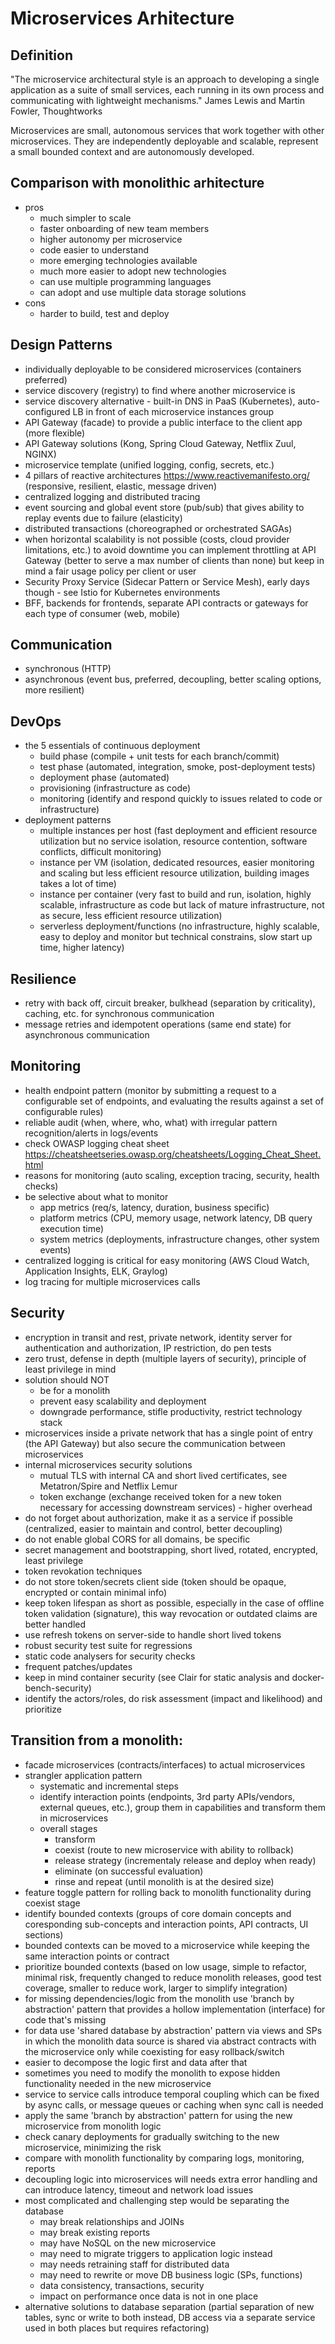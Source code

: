 # Microservices Arhitecture

## Definition
"The microservice architectural style is an approach to developing a single application as a suite of small services, each running in its own process and
communicating with lightweight mechanisms."
James Lewis and Martin Fowler, Thoughtworks

Microservices are small, autonomous services that work together with other microservices. They are independently deployable and scalable, represent a small
bounded context and are autonomously developed.

## Comparison with monolithic arhitecture
- pros
	- much simpler to scale
	- faster onboarding of new team members
	- higher autonomy per microservice
	- code easier to understand
	- more emerging technologies available
	- much more easier to adopt new technologies
	- can use multiple programming languages
	- can adopt and use multiple data storage solutions
- cons
	- harder to build, test and deploy

## Design Patterns
- individually deployable to be considered microservices (containers preferred)
- service discovery (registry) to find where another microservice is
- service discovery alternative - built-in DNS in PaaS (Kubernetes), auto-configured LB in front of each microservice instances group
- API Gateway (facade) to provide a public interface to the client app (more flexible)
- API Gateway solutions (Kong, Spring Cloud Gateway, Netflix Zuul, NGINX)
- microservice template (unified logging, config, secrets, etc.)
- 4 pillars of reactive architectures https://www.reactivemanifesto.org/ (responsive, resilient, elastic, message driven)
- centralized logging and distributed tracing
- event sourcing and global event store (pub/sub) that gives ability to replay events due to failure (elasticity)
- distributed transactions (choreographed or orchestrated SAGAs)
- when horizontal scalability is not possible (costs, cloud provider limitations, etc.) to avoid downtime you can implement throttling at API Gateway
(better to serve a max number of clients than none) but keep in mind a fair usage policy per client or user
- Security Proxy Service (Sidecar Pattern or Service Mesh), early days though - see Istio for Kubernetes environments
- BFF, backends for frontends, separate API contracts or gateways for each type of consumer (web, mobile)

## Communication
- synchronous (HTTP)
- asynchronous (event bus, preferred, decoupling, better scaling options, more resilient)

## DevOps
- the 5 essentials of continuous deployment
  - build phase (compile + unit tests for each branch/commit)
  - test phase (automated, integration, smoke, post-deployment tests)
  - deployment phase (automated)
  - provisioning (infrastructure as code)
  - monitoring (identify and respond quickly to issues related to code or infrastructure)
- deployment patterns
	 - multiple instances per host (fast deployment and efficient resource utilization but no service isolation, resource contention, software conflicts, 
	difficult monitoring)
	 - instance per VM (isolation, dedicated resources, easier monitoring and scaling but less efficient resource utilization, building images takes a lot of time)
	 - instance per container (very fast to build and run, isolation, highly scalable, infrastructure as code but lack of mature infrastructure, not as secure,
	less efficient resource utilization)
	 - serverless deployment/functions (no infrastructure, highly scalable, easy to deploy and monitor but technical constrains, slow start up time, higher latency)

## Resilience
- retry with back off, circuit breaker, bulkhead (separation by criticality), caching, etc. for synchronous communication
- message retries and idempotent operations (same end state) for asynchronous communication

## Monitoring
- health endpoint pattern (monitor by submitting a request to a configurable set of endpoints, and evaluating the results against a set of configurable rules)
- reliable audit (when, where, who, what) with irregular pattern recognition/alerts in logs/events
- check OWASP logging cheat sheet https://cheatsheetseries.owasp.org/cheatsheets/Logging_Cheat_Sheet.html
- reasons for monitoring (auto scaling, exception tracing, security, health checks)
- be selective about what to monitor
  - app metrics (req/s, latency, duration, business specific)
  - platform metrics (CPU, memory usage, network latency, DB query execution time)
  - system metrics (deployments, infrastructure changes, other system events)
- centralized logging is critical for easy monitoring (AWS Cloud Watch, Application Insights, ELK, Graylog)
- log tracing for multiple microservices calls

## Security
- encryption in transit and rest, private network, identity server for authentication and authorization, IP restriction, do pen tests
- zero trust, defense in depth (multiple layers of security), principle of least privilege in mind
- solution should NOT
  - be for a monolith
  - prevent easy scalability and deployment
  - downgrade performance, stifle productivity, restrict technology stack
- microservices inside a private network that has a single point of entry (the API Gateway) but also secure the communication between microservices
- internal microservices security solutions
  - mutual TLS with internal CA and short lived certificates, see Metatron/Spire and Netflix Lemur
  - token exchange (exchange received token for a new token necessary for accessing downstream services) - higher overhead
- do not forget about authorization, make it as a service if possible (centralized, easier to maintain and control, better decoupling)
- do not enable global CORS for all domains, be specific
- secret management and bootstrapping, short lived, rotated, encrypted, least privilege
- token revokation techniques
- do not store token/secrets client side (token should be opaque, encrypted or contain minimal info)
- keep token lifespan as short as possible, especially in the case of offline token validation (signature), this way revocation or outdated claims are better
handled
- use refresh tokens on server-side to handle short lived tokens
- robust security test suite for regressions
- static code analysers for security checks
- frequent patches/updates
- keep in mind container security (see Clair for static analysis and docker-bench-security)
- identify the actors/roles, do risk assessment (impact and likelihood) and prioritize

## Transition from a monolith:
- facade microservices (contracts/interfaces) to actual microservices
- strangler application pattern
  - systematic and incremental steps
  - identify interaction points (endpoints, 3rd party APIs/vendors, external queues, etc.), group them in capabilities and transform them in microservices
  - overall stages
    - transform
    - coexist (route to new microservice with ability to rollback)
    - release strategy (incrementaly release and deploy when ready)
    - eliminate (on successful evaluation)
    - rinse and repeat (until monolith is at the desired size)
- feature toggle pattern for rolling back to monolith functionality during coexist stage
- identify bounded contexts (groups of core domain concepts and coresponding sub-concepts and interaction points, API contracts, UI sections)
- bounded contexts can be moved to a microservice while keeping the same interaction points or contract
- prioritize bounded contexts (based on low usage, simple to refactor, minimal risk, frequently changed to reduce monolith releases, good test coverage, smaller to reduce work,
larger to simplify integration)
- for missing dependencies/logic from the monolith use 'branch by abstraction' pattern that provides a hollow implementation (interface) for code that's missing
- for data use 'shared database by abstraction' pattern via views and SPs in which the monolith data source is shared via abstract contracts with the microservice 
only while coexisting for easy rollback/switch
- easier to decompose the logic first and data after that
- sometimes you need to modify the monolith to expose hidden functionality needed in the new microservice
- service to service calls introduce temporal coupling which can be fixed by async calls, or message queues or caching when sync call is needed
- apply the same 'branch by abstraction' pattern for using the new microservice from monolith logic
- check canary deployments for gradually switching to the new microservice, minimizing the risk
- compare with monolith functionality by comparing logs, monitoring, reports
- decoupling logic into microservices will needs extra error handling and can introduce latency, timeout and network load issues
- most complicated and challenging step would be separating the database
  - may break relationships and JOINs
  - may break existing reports
  - may have NoSQL on the new microservice
  - may need to migrate triggers to application logic instead
  - may needs retraining staff for distributed data
  - may need to rewrite or move DB business logic (SPs, functions)
  - data consistency, transactions, security
  - impact on performance once data is not in one place
- alternative solutions to database separation (partial separation of new tables, sync or write to both instead, DB access via a separate service used in both 
places but requires refactoring)
